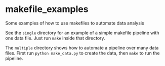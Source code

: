 # makefile_examples
Some examples of how to use makefiles to automate data analysis

See the `single` directory for an example of a simple makefile pipeline with one data file. Just run `make` inside that directory.

The `multiple` directory shows how to automate a pipeline over many data files. First run `python make_data.py` to create the data, then `make` to run the pipeline.

